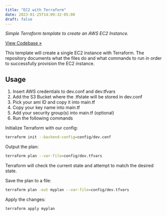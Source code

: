 ```yaml
---
title: "EC2 with Terraform"
date: 2023-01-25T14:09:32-05:00
draft: false
---
```


*Simple Terraform template to create an AWS EC2 Instance.*

[View Codebase »](https://github.com/codingwithcarl/ec2-terraform)

This template will create a single EC2 instance with Terraform. The repository documents what the files do and what commands to run in order to successfully provision the EC2 instance.

<!-- USAGE EXAMPLES -->
## Usage

1. Insert AWS credentials to dev.conf and dev.tfvars
2. Add the S3 Bucket where the .tfstate will be stored in dev.conf
3. Pick your ami ID and copy it into main.tf
4. Copy your key name into main.tf
5. Add your security group(s) into main.tf (optional)
6. Run the following commands

Initialize Terraform with our config:

```bash
terraform init --backend-config=config/dev.conf
```

Output the plan:

```bash
terraform plan --var-file=config/dev.tfvars
```

Terraform will check the current state and attempt to match the desired state. 

Save the plan to a file:

```bash
terraform plan -out myplan --var-file=config/dev.tfvars
```

Apply the changes:

```bash
terraform apply myplan
```
